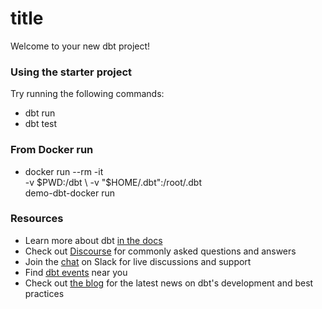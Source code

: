 # title

Welcome to your new dbt project!

### Using the starter project

Try running the following commands:

- dbt run
- dbt test

### From Docker run

- docker run --rm -it \
    -v $PWD:/dbt \
    -v "$HOME/.dbt":/root/.dbt \
    demo-dbt-docker run

### Resources

- Learn more about dbt [in the docs](https://docs.getdbt.com/docs/introduction)
- Check out [Discourse](https://discourse.getdbt.com/) for commonly asked questions and answers
- Join the [chat](http://slack.getdbt.com/) on Slack for live discussions and support
- Find [dbt events](https://events.getdbt.com) near you
- Check out [the blog](https://blog.getdbt.com/) for the latest news on dbt's development and best practices

